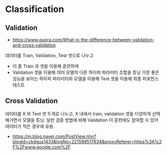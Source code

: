 # Classification

## Validation

- https://www.quora.com/What-is-the-difference-between-validation-and-cross-validation

데이터를 Train, Validation, Test 셋으로 나누고
- 이 중 Train 과 셋을 이용해 훈련하며
- Validation 셋을 이용해 여러 모델의 다른 하이퍼 파라미터 조합을 튜닝
가장 좋은 성능을 보이는 하이퍼 파라미터와 모델을 이용해 Test 셋을 이용해 최종 퍼포먼스 테스트

## Cross Validation

데이터를 X 와 Test 셋 두개로 나누고, X 내에서 train, validation 셋을 다양하게 선택해가면서 모델을 튜닝. 일반 검증 방법에 비해 Validation 이 훈련에도 참여할 수 있어 데이터가 적은 경우에 유용.

- https://m.blog.naver.com/PostView.nhn?blogId=ckdgus1433&logNo=221599517834&proxyReferer=https%3A%2F%2Fwww.google.com%2F


